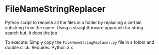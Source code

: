 # FileNameStringReplacer
Python script to rename all the files in a folder by replacing a certain substring from the name. Using a straightforward approach for string search but, it does the job. 

To execute: Simply copy the `FileNameStringReplacer.py` file in a folder and double click.
Requires: Python 3.x
